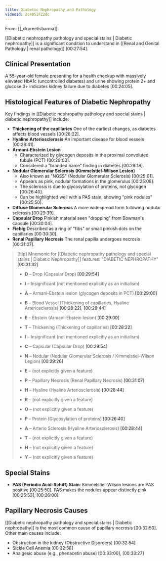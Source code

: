 ```yaml
---
title: Diabetic Nephropathy and Pathology
videoId: 2c48SiFZ2dc
---
```


From: [[_drpreetisharma]] <br/> 

[[Diabetic nephropathy pathology and special stains | Diabetic nephropathy]] is a significant condition to understand in [[Renal and Genital Pathology | renal pathology]] <a class="yt-timestamp" data-t="00:27:54">[00:27:54]</a>.

## Clinical Presentation
A 55-year-old female presenting for a health checkup with massively elevated HbA1c (uncontrolled diabetes) and urine showing protein 2+ and glucose 3+ indicates kidney failure due to diabetes <a class="yt-timestamp" data-t="00:24:05">[00:24:05]</a>.

## Histological Features of Diabetic Nephropathy
Key findings in [[Diabetic nephropathy pathology and special stains | diabetic nephropathy]] include:

*   **Thickening of the capillaries** One of the earliest changes, as diabetes affects blood vessels <a class="yt-timestamp" data-t="00:28:22">[00:28:22]</a>.
*   **Hyaline Arteriosclerosis** An important disease for blood vessels <a class="yt-timestamp" data-t="00:28:41">[00:28:41]</a>.
*   **Armani-Ebstein Lesion**
    *   Characterized by glycogen deposits in the proximal convoluted tubule (PCT) <a class="yt-timestamp" data-t="00:29:03">[00:29:03]</a>.
    *   Considered a "branded name" finding in diabetes <a class="yt-timestamp" data-t="00:29:18">[00:29:18]</a>.
*   **Nodular Glomerular Sclerosis (Kimmelstiel-Wilson Lesion)**
    *   Also known as "NGSS" (Nodular Glomerular Sclerosis) <a class="yt-timestamp" data-t="00:25:01">[00:25:01]</a>.
    *   Appears as pink, nodular formations in the glomerulus <a class="yt-timestamp" data-t="00:25:08">[00:25:08]</a>.
    *   The sclerosis is due to glycosylation of proteins, not glycogen <a class="yt-timestamp" data-t="00:26:40">[00:26:40]</a>.
    *   Can be highlighted well with a PAS stain, showing "pink nodules" <a class="yt-timestamp" data-t="00:25:50">[00:25:50]</a>.
*   **Diffuse Glomerular Sclerosis** A more widespread form following nodular sclerosis <a class="yt-timestamp" data-t="00:29:39">[00:29:39]</a>.
*   **Capsular Drop** Pinkish material seen "dropping" from Bowman's capsule <a class="yt-timestamp" data-t="00:30:04">[00:30:04]</a>.
*   **Fiebig** Described as a ring of "fibs" or small pinkish dots on the capillaries <a class="yt-timestamp" data-t="00:30:30">[00:30:30]</a>.
*   **Renal Papillary Necrosis** The renal papilla undergoes necrosis <a class="yt-timestamp" data-t="00:31:07">[00:31:07]</a>.

> [!tip] Mnemonic for [[Diabetic nephropathy pathology and special stains | Diabetic Nephropathy]] features: "DIABETIC NEPHROPATHY" <a class="yt-timestamp" data-t="00:31:32">[00:31:32]</a>
> *   **D** – Drop (Capsular Drop) <a class="yt-timestamp" data-t="00:29:54">[00:29:54]</a>
> *   **I** – Insignificant (not mentioned explicitly as an initialism)
> *   **A** – Armani-Ebstein lesion (glycogen deposits in PCT) <a class="yt-timestamp" data-t="00:29:00">[00:29:00]</a>
> *   **B** – Blood Vessel (Thickening of capillaries, Hyaline Arteriosclerosis) <a class="yt-timestamp" data-t="00:28:22">[00:28:22]</a>, <a class="yt-timestamp" data-t="00:28:44">[00:28:44]</a>
> *   **E** – Ebstein (Armani-Ebstein lesion) <a class="yt-timestamp" data-t="00:29:00">[00:29:00]</a>
> *   **T** – Thickening (Thickening of capillaries) <a class="yt-timestamp" data-t="00:28:22">[00:28:22]</a>
> *   **I** – Insignificant (not mentioned explicitly as an initialism)
> *   **C** – Capsular (Capsular Drop) <a class="yt-timestamp" data-t="00:29:54">[00:29:54]</a>
>
> *   **N** – Nodular (Nodular Glomerular Sclerosis / Kimmelstiel-Wilson Legion) <a class="yt-timestamp" data-t="00:29:26">[00:29:26]</a>
> *   **E** – (not explicitly given a feature)
> *   **P** – Papillary Necrosis (Renal Papillary Necrosis) <a class="yt-timestamp" data-t="00:31:07">[00:31:07]</a>
> *   **H** – Hyaline (Hyaline Arteriosclerosis) <a class="yt-timestamp" data-t="00:28:44">[00:28:44]</a>
> *   **R** – (not explicitly given a feature)
> *   **O** – (not explicitly given a feature)
> *   **P** – Protein (Glycosylation of proteins) <a class="yt-timestamp" data-t="00:26:40">[00:26:40]</a>
> *   **A** – Arterio Sclerosis (Hyaline Arteriosclerosis) <a class="yt-timestamp" data-t="00:28:44">[00:28:44]</a>
> *   **T** – (not explicitly given a feature)
> *   **H** – (not explicitly given a feature)
> *   **Y** – (not explicitly given a feature)

## Special Stains
*   **PAS (Periodic Acid-Schiff) Stain**: Kimmelstiel-Wilson lesions are PAS positive <a class="yt-timestamp" data-t="00:25:50">[00:25:50]</a>. PAS makes the nodules appear distinctly pink <a class="yt-timestamp" data-t="00:25:53">[00:25:53]</a>, <a class="yt-timestamp" data-t="00:26:00">[00:26:00]</a>.

## Papillary Necrosis Causes
[[Diabetic nephropathy pathology and special stains | Diabetic nephropathy]] is the most common cause of papillary necrosis <a class="yt-timestamp" data-t="00:32:50">[00:32:50]</a>. Other main causes include:
*   Obstruction in the kidney (Obstructive Disorders) <a class="yt-timestamp" data-t="00:32:54">[00:32:54]</a>
*   Sickle Cell Anemia <a class="yt-timestamp" data-t="00:32:58">[00:32:58]</a>
*   Analgesic abuse (e.g., phenacetin abuse) <a class="yt-timestamp" data-t="00:33:00">[00:33:00]</a>, <a class="yt-timestamp" data-t="00:33:27">[00:33:27]</a>